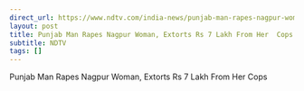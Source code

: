 ```yaml
---
direct_url: https://www.ndtv.com/india-news/punjab-man-rapes-nagpur-woman-extorts-rs-7-lakh-from-her-cops-5401565
layout: post
title: Punjab Man Rapes Nagpur Woman, Extorts Rs 7 Lakh From Her  Cops
subtitle: NDTV
tags: []
---
```


Punjab Man Rapes Nagpur Woman, Extorts Rs 7 Lakh From Her  Cops
